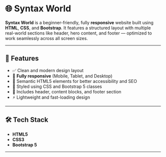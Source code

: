 # 🌐 Syntax World

**Syntax World** is a beginner-friendly, fully **responsive** website built using **HTML**, **CSS**, and **Bootstrap**. It features a structured layout with multiple real-world sections like header, hero content, and footer — optimized to work seamlessly across all screen sizes.

---

## 🚀 Features

- ✅ Clean and modern design layout
- 📱 **Fully responsive** (Mobile, Tablet, and Desktop)
- 🧠 Semantic HTML5 elements for better accessibility and SEO
- 🎨 Styled using CSS and Bootstrap 5 classes
- 🧩 Includes header, content blocks, and footer section
- ⚡ Lightweight and fast-loading design

---

## 🛠️ Tech Stack

- **HTML5**
- **CSS3**
- **Bootstrap 5**

---


